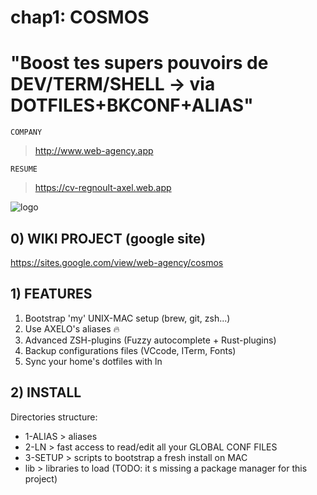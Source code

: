 # chap1: COSMOS

# "Boost tes supers pouvoirs de DEV/TERM/SHELL -> via DOTFILES+BKCONF+ALIAS"

`COMPANY`

> http://www.web-agency.app

`RESUME`

> https://cv-regnoult-axel.web.app

![logo](https://github.com/regnou/app-dotfile/blob/main/i/cosmos.webp)

## 0) WIKI PROJECT (google site)

https://sites.google.com/view/web-agency/cosmos

## 1) FEATURES

1. Bootstrap 'my' UNIX-MAC setup (brew, git, zsh...)
2. Use AXELO's aliases 🔥
3. Advanced ZSH-plugins (Fuzzy autocomplete + Rust-plugins)
4. Backup configurations files (VCcode, ITerm, Fonts)
5. Sync your home's dotfiles with ln

## 2) INSTALL

Directories structure:

- 1-ALIAS > aliases
- 2-LN > fast access to read/edit all your GLOBAL CONF FILES
- 3-SETUP > scripts to bootstrap a fresh install on MAC
- lib > libraries to load (TODO: it s missing a package manager for this project)
